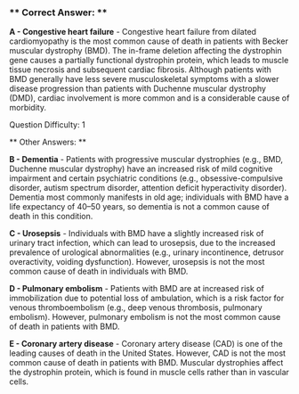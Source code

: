 ### ** Correct Answer: **

**A - Congestive heart failure** - Congestive heart failure from dilated cardiomyopathy is the most common cause of death in patients with Becker muscular dystrophy (BMD). The in-frame deletion affecting the dystrophin gene causes a partially functional dystrophin protein, which leads to muscle tissue necrosis and subsequent cardiac fibrosis. Although patients with BMD generally have less severe musculoskeletal symptoms with a slower disease progression than patients with Duchenne muscular dystrophy (DMD), cardiac involvement is more common and is a considerable cause of morbidity.

Question Difficulty: 1

** Other Answers: **

**B - Dementia** - Patients with progressive muscular dystrophies (e.g., BMD, Duchenne muscular dystrophy) have an increased risk of mild cognitive impairment and certain psychiatric conditions (e.g., obsessive-compulsive disorder, autism spectrum disorder, attention deficit hyperactivity disorder). Dementia most commonly manifests in old age; individuals with BMD have a life expectancy of 40–50 years, so dementia is not a common cause of death in this condition.

**C - Urosepsis** - Individuals with BMD have a slightly increased risk of urinary tract infection, which can lead to urosepsis, due to the increased prevalence of urological abnormalities (e.g., urinary incontinence, detrusor overactivity, voiding dysfunction). However, urosepsis is not the most common cause of death in individuals with BMD.

**D - Pulmonary embolism** - Patients with BMD are at increased risk of immobilization due to potential loss of ambulation, which is a risk factor for venous thromboembolism (e.g., deep venous thrombosis, pulmonary embolism). However, pulmonary embolism is not the most common cause of death in patients with BMD.

**E - Coronary artery disease** - Coronary artery disease (CAD) is one of the leading causes of death in the United States. However, CAD is not the most common cause of death in patients with BMD. Muscular dystrophies affect the dystrophin protein, which is found in muscle cells rather than in vascular cells.

